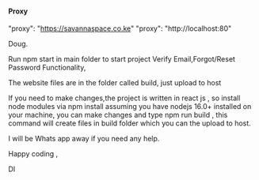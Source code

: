 #### Proxy

"proxy": "https://savannaspace.co.ke"
"proxy": "http://localhost:80"

Doug.

Run npm start in main folder to start project
Verify Email,Forgot/Reset Password Functionality,

The website files are in the folder called build, just upload to host

If you need to make changes,the project is written in react js , so  install node modules via npm install assuming you have nodejs 16.0+ installed on your machine, you can make changes and type npm run build  , this command will create files in build folder which you can the upload to host.

I will be Whats app away if you need any help.

Happy coding ,

DI